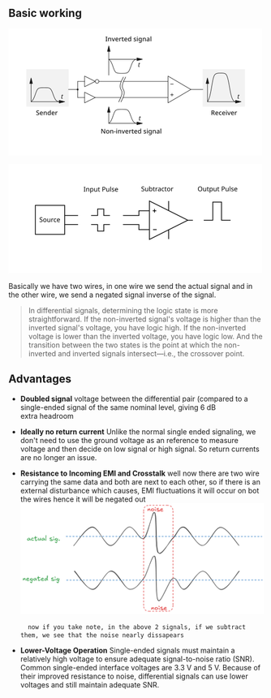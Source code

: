 ## Basic working

![A signal transmitted differentially](attachments/Pasted%20image%2020250608191605.png)

![Differential amplifiers respond to differential signals by amplifying the difference between the voltages on the amplifier’s two inputs.](attachments/Pasted%20image%2020250608191618.png)

Basically we have two wires, in one wire we send the actual signal and in the other wire, we send a negated signal inverse of the signal.

> In differential signals, determining the logic state is more straightforward. If the non-inverted signal's voltage is higher than the inverted signal's voltage, you have logic high. If the non-inverted voltage is lower than the inverted voltage, you have logic low. And the transition between the two states is the point at which the non-inverted and inverted signals intersect—i.e., the crossover point.

## Advantages
- **Doubled signal** voltage between the differential pair (compared to a single-ended signal of the same nominal level, giving 6 dB extra headroom
- **Ideally no return current** Unlike the normal single ended signaling, we don't need to use the ground voltage as an reference to measure voltage and then decide on low signal or high signal. So return currents are no longer an issue.
- **Resistance to Incoming EMI and Crosstalk** well now there are two wire carrying the same data and both are next to each other, so if there is an external disturbance which causes, EMI fluctuations it will occur on bot the wires hence it will be negated out
  ![](attachments/Pasted%20image%2020250608212404.png)

		now if you take note, in the above 2 signals, if we subtract them, we see that the noise nearly dissapears
- **Lower-Voltage Operation** Single-ended signals must maintain a relatively high voltage to ensure adequate signal-to-noise ratio (SNR). Common single-ended interface voltages are 3.3 V and 5 V. Because of their improved resistance to noise, differential signals can use lower voltages and still maintain adequate SNR.